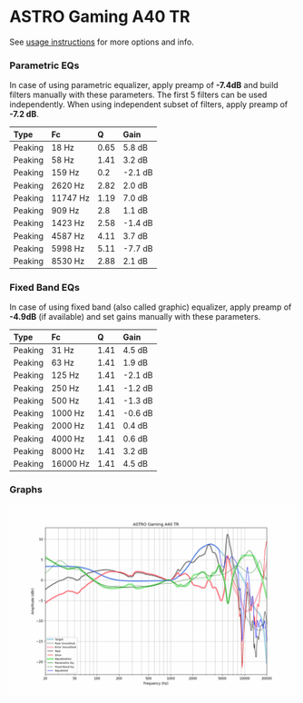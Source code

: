 # ASTRO Gaming A40 TR
See [usage instructions](https://github.com/jaakkopasanen/AutoEq#usage) for more options and info.

### Parametric EQs
In case of using parametric equalizer, apply preamp of **-7.4dB** and build filters manually
with these parameters. The first 5 filters can be used independently.
When using independent subset of filters, apply preamp of **-7.2 dB**.

| Type    | Fc       |    Q | Gain    |
|:--------|:---------|:-----|:--------|
| Peaking | 18 Hz    | 0.65 | 5.8 dB  |
| Peaking | 58 Hz    | 1.41 | 3.2 dB  |
| Peaking | 159 Hz   | 0.2  | -2.1 dB |
| Peaking | 2620 Hz  | 2.82 | 2.0 dB  |
| Peaking | 11747 Hz | 1.19 | 7.0 dB  |
| Peaking | 909 Hz   | 2.8  | 1.1 dB  |
| Peaking | 1423 Hz  | 2.58 | -1.4 dB |
| Peaking | 4587 Hz  | 4.11 | 3.7 dB  |
| Peaking | 5998 Hz  | 5.11 | -7.7 dB |
| Peaking | 8530 Hz  | 2.88 | 2.1 dB  |

### Fixed Band EQs
In case of using fixed band (also called graphic) equalizer, apply preamp of **-4.9dB**
(if available) and set gains manually with these parameters.

| Type    | Fc       |    Q | Gain    |
|:--------|:---------|:-----|:--------|
| Peaking | 31 Hz    | 1.41 | 4.5 dB  |
| Peaking | 63 Hz    | 1.41 | 1.9 dB  |
| Peaking | 125 Hz   | 1.41 | -2.1 dB |
| Peaking | 250 Hz   | 1.41 | -1.2 dB |
| Peaking | 500 Hz   | 1.41 | -1.3 dB |
| Peaking | 1000 Hz  | 1.41 | -0.6 dB |
| Peaking | 2000 Hz  | 1.41 | 0.4 dB  |
| Peaking | 4000 Hz  | 1.41 | 0.6 dB  |
| Peaking | 8000 Hz  | 1.41 | 3.2 dB  |
| Peaking | 16000 Hz | 1.41 | 4.5 dB  |

### Graphs
![](./ASTRO%20Gaming%20A40%20TR.png)